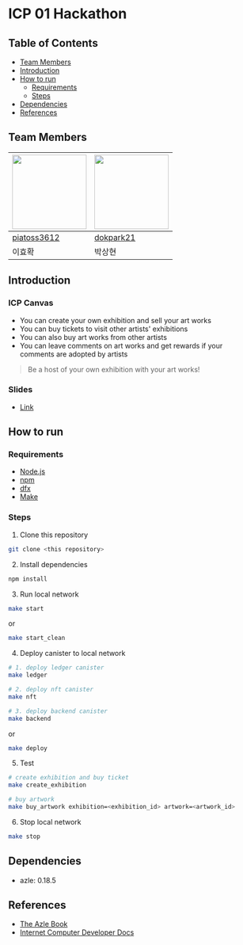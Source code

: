 # ICP 01 Hackathon

## Table of Contents

- [Team Members](#team-members)
- [Introduction](#introduction)
- [How to run](#how-to-run)
  - [Requirements](#requirements)
  - [Steps](#steps)
- [Dependencies](#dependencies)
- [References](#references)

## Team Members

| <img src="https://avatars.githubusercontent.com/u/61569834?v=4" width="150" height="150"/> | <img src="https://avatars.githubusercontent.com/u/126757767?v=4" width="150" height="150"/> |
| ------------------------------------------------------------------------------------------ |  ------------------------------------------------------------------------------------------- |
| [piatoss3612](https://github.com/piatoss3612)| [dokpark21](https://github.com/dokpark21)|
| 이효확 | 박상현 |

## Introduction

### ICP Canvas

- You can create your own exhibition and sell your art works
- You can buy tickets to visit other artists' exhibitions
- You can also buy art works from other artists
- You can leave comments on art works and get rewards if your comments are adopted by artists

>  Be a host of your own exhibition with your art works!

### Slides

- [Link](https://docs.google.com/presentation/d/1u_sW8k0BL1nrQkMVXKf9CjOWpev7vhN2o9zdhgJZak8/edit?usp=sharing)

## How to run

### Requirements

- [Node.js](https://nodejs.org/ko/download)
- [npm](https://docs.npmjs.com/getting-started)
- [dfx](https://internetcomputer.org/docs/current/developer-docs/setup/install/)
- [Make](https://www.gnu.org/software/make/)

### Steps

1. Clone this repository

```bash
git clone <this repository>
```

2. Install dependencies

```bash
npm install
```

3. Run local network

```bash
make start
```

or

```bash
make start_clean
```

4. Deploy canister to local network

```bash
# 1. deploy ledger canister
make ledger

# 2. deploy nft canister
make nft

# 3. deploy backend canister
make backend
```

or

```bash
make deploy
```

5. Test

```bash
# create exhibition and buy ticket
make create_exhibition

# buy artwork
make buy_artwork exhibition=<exhibition_id> artwork=<artwork_id>
```

6. Stop local network

```bash
make stop
```

## Dependencies

- azle: 0.18.5


## References

- [The Azle Book](https://demergent-labs.github.io/azle/the_azle_book.html)
- [Internet Computer Developer Docs](https://internetcomputer.org/docs/current/developer-docs/)